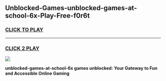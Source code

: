 
## Unblocked-Games-unblocked-games-at-school-6x-Play-Free-f0r6t
<h3>
<a href="https://premium76.site?title=unblocked-games-at-school-6x&ref=18A1">CLICK TO PLAY</a></h3>
<hr>

<h3>
<a href="https://premium76.site?title=unblocked-games-at-school-6x&ref=18A1">CLICK 2 PLAY</a>
  
</h3>

<a href="https://premium76.site?title=unblocked-games-at-school-6x&ref=18A1"><img src="https://clearcache.store/games.png"></a>


**unblocked-games-at-school-6x games unblocked: Your Gateway to Fun and Accessible Online Gaming**
